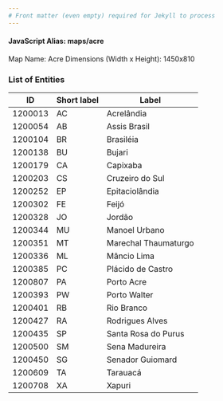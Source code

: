 ```yaml
---
# Front matter (even empty) required for Jekyll to process
---
```


#### JavaScript Alias: maps/acre

Map Name: Acre
Dimensions (Width x Height): 1450x810




### List of Entities

ID | Short label | Label
---|---|---|
1200013|AC|Acrelândia
1200054|AB|Assis Brasil
1200104|BR|Brasiléia
1200138|BU|Bujari
1200179|CA|Capixaba
1200203|CS|Cruzeiro do Sul
1200252|EP|Epitaciolândia
1200302|FE|Feijó
1200328|JO|Jordão
1200344|MU|Manoel Urbano
1200351|MT|Marechal Thaumaturgo
1200336|ML|Mâncio Lima
1200385|PC|Plácido de Castro
1200807|PA|Porto Acre
1200393|PW|Porto Walter
1200401|RB|Rio Branco
1200427|RA|Rodrigues Alves
1200435|SP|Santa Rosa do Purus
1200500|SM|Sena Madureira
1200450|SG|Senador Guiomard
1200609|TA|Tarauacá
1200708|XA|Xapuri

